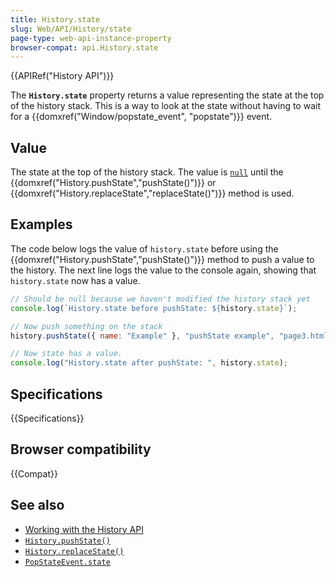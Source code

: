 ```yaml
---
title: History.state
slug: Web/API/History/state
page-type: web-api-instance-property
browser-compat: api.History.state
---
```


{{APIRef("History API")}}

The **`History.state`** property
returns a value representing the state at the top of the history stack. This is
a way to look at the state without having to wait for a {{domxref("Window/popstate_event", "popstate")}} event.

## Value

The state at the top of the history stack. The value is [`null`](/en-US/docs/Web/JavaScript/Reference/Operators/null) until the
{{domxref("History.pushState","pushState()")}} or
{{domxref("History.replaceState","replaceState()")}} method is used.

## Examples

The code below logs the value of `history.state` before using the
{{domxref("History.pushState","pushState()")}} method to push a value to the history.
The next line logs the value to the console again, showing that
`history.state` now has a value.

```js
// Should be null because we haven't modified the history stack yet
console.log(`History.state before pushState: ${history.state}`);

// Now push something on the stack
history.pushState({ name: "Example" }, "pushState example", "page3.html");

// Now state has a value.
console.log("History.state after pushState: ", history.state);
```

## Specifications

{{Specifications}}

## Browser compatibility

{{Compat}}

## See also

- [Working with the History API](/en-US/docs/Web/API/History_API/Working_with_the_History_API)
- [`History.pushState()`](/en-US/docs/Web/API/History/pushState)
- [`History.replaceState()`](/en-US/docs/Web/API/History/replaceState)
- [`PopStateEvent.state`](/en-US/docs/Web/API/PopStateEvent/state)

